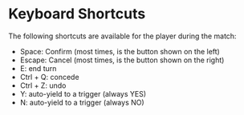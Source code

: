 # Keyboard Shortcuts

The following shortcuts are available for the player during the match:

- Space: Confirm (most times, is the button shown on the left)
- Escape: Cancel (most times, is the button shown on the right)
- E: end turn
- Ctrl + Q: concede
- Ctrl + Z: undo
- Y: auto-yield to a trigger (always YES)
- N: auto-yield to a trigger (always NO)
